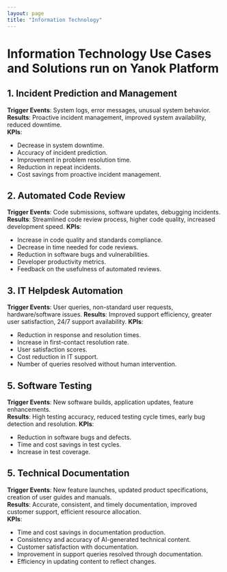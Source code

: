 ```yaml
---
layout: page
title: "Information Technology"
---
```


# Information Technology Use Cases and Solutions run on Yanok Platform

## 1. Incident Prediction and Management
**Trigger Events**: System logs, error messages, unusual system behavior.
**Results**: Proactive incident management, improved system availability, reduced downtime.  
**KPIs**:
- Decrease in system downtime.
- Accuracy of incident prediction.
- Improvement in problem resolution time.
- Reduction in repeat incidents.
- Cost savings from proactive incident management.

## 2. Automated Code Review
**Trigger Events**: Code submissions, software updates, debugging incidents.
**Results**: Streamlined code review process, higher code quality, increased development speed.
**KPIs**:
- Increase in code quality and standards compliance.
- Decrease in time needed for code reviews.
- Reduction in software bugs and vulnerabilities.
- Developer productivity metrics.
- Feedback on the usefulness of automated reviews.

## 3. IT Helpdesk Automation
**Trigger Events**: User queries, non-standard user requests, hardware/software issues.
**Results**: Improved support efficiency, greater user satisfaction, 24/7 support availability.
**KPIs**:
- Reduction in response and resolution times.
- Increase in first-contact resolution rate.
- User satisfaction scores.
- Cost reduction in IT support.
- Number of queries resolved without human intervention.


## 5. Software Testing 
**Trigger Events**: New software builds, application updates, feature enhancements.  
**Results**: High testing accuracy, reduced testing cycle times, early bug detection and resolution.
**KPIs**:
- Reduction in software bugs and defects.
- Time and cost savings in test cycles.
- Increase in test coverage.

## 5. Technical Documentation
**Trigger Events**: New feature launches, updated product specifications, creation of user guides and manuals.  
**Results**: Accurate, consistent, and timely documentation, improved customer support, efficient resource allocation.  
**KPIs**:
- Time and cost savings in documentation production.
- Consistency and accuracy of AI-generated technical content.
- Customer satisfaction with documentation.
- Improvement in support queries resolved through documentation.
- Efficiency in updating content to reflect changes.